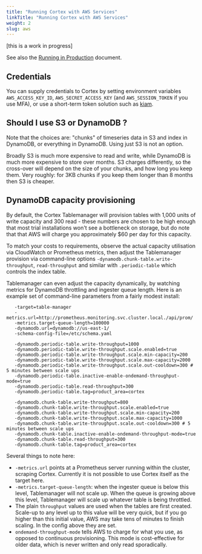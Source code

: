 ```yaml
---
title: "Running Cortex with AWS Services"
linkTitle: "Running Cortex with AWS Services"
weight: 2
slug: aws
---
```


[this is a work in progress]

See also the [Running in Production](running.md) document.

## Credentials

You can supply credentials to Cortex by setting environment variables
`AWS_ACCESS_KEY_ID`, `AWS_SECRET_ACCESS_KEY` (and `AWS_SESSION_TOKEN`
if you use MFA), or use a short-term token solution such as
[kiam](https://github.com/uswitch/kiam).

## Should I use S3 or DynamoDB ?

Note that the choices are: "chunks" of timeseries data in S3 and index
in DynamoDB, or everything in DynamoDB. Using just S3 is not an option.

Broadly S3 is much more expensive to read and write, while DynamoDB is
much more expensive to store over months.  S3 charges differently, so
the cross-over will depend on the size of your chunks, and how long
you keep them.  Very roughly: for 3KB chunks if you keep them longer
than 8 months then S3 is cheaper.


## DynamoDB capacity provisioning

By default, the Cortex Tablemanager will provision tables with 1,000
units of write capacity and 300 read - these numbers are chosen to be
high enough that most trial installations won't see a bottleneck on
storage, but do note that that AWS will charge you approximately $60
per day for this capacity.

To match your costs to requirements, observe the actual capacity
utilisation via CloudWatch or Prometheus metrics, then adjust the
Tablemanager provision via command-line options
`-dynamodb.chunk-table.write-throughput`, `read-throughput` and
similar with `.periodic-table` which controls the index table.

Tablemanager can even adjust the capacity dynamically, by watching
metrics for DynamoDB throttling and ingester queue length. Here is an
example set of command-line parameters from a fairly modest install:

```
   -target=table-manager
   -metrics.url=http://prometheus.monitoring.svc.cluster.local./api/prom/
   -metrics.target-queue-length=100000
   -dynamodb.url=dynamodb://us-east-1/
   -schema-config-file=/etc/schema.yaml

   -dynamodb.periodic-table.write-throughput=1000
   -dynamodb.periodic-table.write-throughput.scale.enabled=true
   -dynamodb.periodic-table.write-throughput.scale.min-capacity=200
   -dynamodb.periodic-table.write-throughput.scale.max-capacity=2000
   -dynamodb.periodic-table.write-throughput.scale.out-cooldown=300 # 5 minutes between scale ups
   -dynamodb.periodic-table.inactive-enable-ondemand-throughput-mode=true
   -dynamodb.periodic-table.read-throughput=300
   -dynamodb.periodic-table.tag=product_area=cortex

   -dynamodb.chunk-table.write-throughput=800
   -dynamodb.chunk-table.write-throughput.scale.enabled=true
   -dynamodb.chunk-table.write-throughput.scale.min-capacity=200
   -dynamodb.chunk-table.write-throughput.scale.max-capacity=1000
   -dynamodb.chunk-table.write-throughput.scale.out-cooldown=300 # 5 minutes between scale ups
   -dynamodb.chunk-table.inactive-enable-ondemand-throughput-mode=true
   -dynamodb.chunk-table.read-throughput=300
   -dynamodb.chunk-table.tag=product_area=cortex
```

Several things to note here:

- `-metrics.url` points at a Prometheus server running within the
   cluster, scraping Cortex.  Currently it is not possible to use
   Cortex itself as the target here.
- `-metrics.target-queue-length`: when the ingester queue is below
   this level, Tablemanager will not scale up. When the queue is
   growing above this level, Tablemanager will scale up whatever
   table is being throttled.
- The plain `throughput` values are used when the tables are first
   created. Scale-up to any level up to this value will be very quick,
   but if you go higher than this initial value, AWS may take tens of
   minutes to finish scaling. In the config above they are set.
- `ondemand-throughput-mode` tells AWS to charge for what you use, as
   opposed to continuous provisioning. This mode is cost-effective for
   older data, which is never written and only read sporadically.
